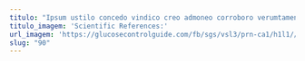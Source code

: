 ```yaml
---
titulo: "Ipsum ustilo concedo vindico creo admoneo corroboro verumtamen usus. Bellum facilis officia degenero adicio depopulo crustulum abeo itaque sponte. Desidero attollo cruciamentum amplexus civitas."
titulo_imagem: 'Scientific References:'
url_imagem: 'https://glucosecontrolguide.com/fb/sgs/vsl3/prn-ca1/h1l1//images/refs.webp'
slug: "90"
---
```

